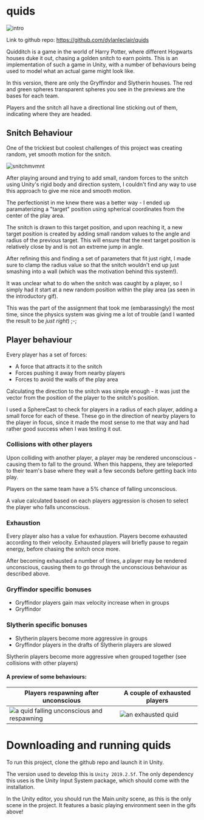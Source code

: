 # quids

![intro](https://media.giphy.com/media/E807dDxYuoZ6QCxg3C/giphy.gif)

Link to github repo: https://github.com/dylanleclair/quids

Quidditch is a game in the world of Harry Potter, where different Hogwarts houses duke it out, chasing a golden snitch to earn points. This is an implementation of such a game in Unity, with a number of behaviours being used to model what an actual game might look like. 

In this version, there are only the Gryffindor and Slytherin houses. The red and green spheres transparent spheres you see in the previews are the bases for each team.  

Players and the snitch all have a directional line sticking out of them, indicating where they are headed. 

## Snitch Behaviour

One of the trickiest but coolest challenges of this project was creating random, yet smooth motion for the snitch. 


![snitchmvmnt](https://media.giphy.com/media/Sh5ZyrcP4BI5jpXVAc/giphy.gif)

After playing around and trying to add small, random forces to the snitch using Unity's rigid body and direction system, I couldn't find any way to use this approach to give me nice and smooth motion. 

The perfectionist in me knew there was a better way - I ended up paramaterizing a "target" position using spherical coordinates from the center of the play area. 

The snitch is drawn to this target position, and upon reaching it, a new target position is created by adding small random values to the angle and radius of the previous target. This will ensure that the next target position is relatively close by and is not an extreme jump in angle. 

After refining this and finding a set of parameters that fit just right, I made sure to clamp the radius value so that the snitch wouldn't end up just smashing into a wall (which was the motivation behind this system!).

It was unclear what to do when the snitch was caught by a player, so I simply had it start at a new random position within the play area (as seen in the introductory gif).

This was the part of the assignment that took me (embarassingly) the most time, since the physics system was giving me a lot of trouble (and I wanted the result to be *just right*) ;-; 

## Player behaviour

Every player has a set of forces:

- A force that attracts it to the snitch
- Forces pushing it away from nearby players
- Forces to avoid the walls of the play area

Calculating the direction to the snitch was simple enough - it was just the vector from the position of the player to the snitch's position. 

I used a SphereCast to check for players in a radius of each player, adding a small force for each of these. These go in the direction of nearby players to the player in focus, since it made the most sense to me that way and had rather good success when I was testing it out. 


### Collisions with other players

Upon colliding with another player, a player may be rendered unconscious - causing them to fall to the ground. When this happens, they are teleported to their team's base where they wait a few seconds before getting back into play. 

Players on the same team have a 5% chance of falling unconscious.

A value calculated based on each players aggression is chosen to select the player who falls unconscious. 

### Exhaustion

Every player also has a value for exhaustion. Players become exhausted according to their velocity. Exhausted players will briefly pause to regain energy, before chasing the snitch once more. 

After becoming exhausted a number of times, a player may be rendered unconscious, causing them to go through the unconscious behaviour as described above.

### Gryffindor specific bonuses

- Gryffindor players gain max velocity increase when in groups
- Gryffindor 

### Slytherin specific bonuses
- Slytherin players become more aggressive in groups
- Gryffindor players in the drafts of Slytherin players are slowed

Slytherin players become more aggressive when grouped together (see collisions with other players)



#### A preview of some behaviours:

| Players respawning after unconscious | A couple of exhausted players |
| ---------------- | ---------------- |
| ![a quid falling unconscious and respawning](https://media.giphy.com/media/VIDgtd0BNHrYVPe1OI/giphy.gif) | ![an exhausted quid](https://media.giphy.com/media/WdQL8Fi38zMa1Nu9zR/giphy.gif) |


# Downloading and running quids

To run this project, clone the github repo and launch it in Unity. 

The version used to develop this is `Unity 2019.2.5f`. The only dependency this uses is the Unity Input System package, which should come with the installation.

In the Unity editor, you should run the Main.unity scene, as this is the only scene in the project. It features a basic playing environment seen in the gifs above! 


